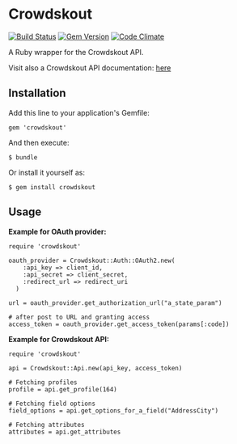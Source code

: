 # Crowdskout

[![Build Status](https://travis-ci.org/revvco/crowdskout.png?branch=master)](https://travis-ci.org/revvco/crowdskout.png?branch=master) [![Gem Version](https://badge.fury.io/rb/crowdskout.svg)](https://badge.fury.io/rb/crowdskout) [![Code Climate](https://codeclimate.com/github/revvco/crowdskout/badges/gpa.svg)](https://codeclimate.com/github/revvco/crowdskout)

A Ruby wrapper for the Crowdskout API.

Visit also a Crowdskout API documentation: [here](http://docs.crowdskout.com/api/#get-the-options-for-a-field)

## Installation

Add this line to your application's Gemfile:

    gem 'crowdskout'

And then execute:

    $ bundle

Or install it yourself as:

    $ gem install crowdskout

## Usage

**Example for OAuth provider:**

	require 'crowdskout'

	oauth_provider = Crowdskout::Auth::OAuth2.new(
        :api_key => client_id,
        :api_secret => client_secret,
        :redirect_url => redirect_uri
      ) 

	url = oauth_provider.get_authorization_url("a_state_param")
	
	# after post to URL and granting access
	access_token = oauth_provider.get_access_token(params[:code])

**Example for Crowdskout API:**

	require 'crowdskout'

	api = Crowdskout::Api.new(api_key, access_token)

	# Fetching profiles
	profile = api.get_profile(164)

	# Fetching field options
	field_options = api.get_options_for_a_field("AddressCity")

	# Fetching attributes
	attributes = api.get_attributes
